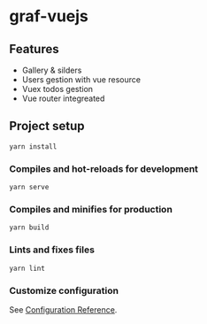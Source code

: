 # graf-vuejs

## Features
- Gallery & silders
- Users gestion with vue resource
- Vuex todos gestion
- Vue router integreated

## Project setup
```
yarn install
```

### Compiles and hot-reloads for development
```
yarn serve
```

### Compiles and minifies for production
```
yarn build
```

### Lints and fixes files
```
yarn lint
```

### Customize configuration
See [Configuration Reference](https://cli.vuejs.org/config/).
